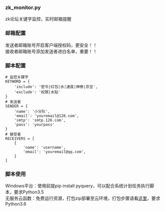 ### zk_monitor.py
zk论坛关键字监控，实时邮箱提醒

### 邮箱配置
发送者邮箱账号开启客户端授权码，更安全！！   
接收者邮箱账号添加发送者进白名单，重要！！

### 脚本配置
```
# 监控关键字
KEYWORD = {
    'include': '密令|红包|水|速度|神券|京豆',
    'exclude': '权限|水贴'
}
# 发送者
SENDER = {
    'name': '小分队',
    'email': 'youremail@126.com',
    'smtp': 'smtp.126.com',
    'pass': 'yourpass'
}
# 接受者
RECEIVERS = [
    {
        'name': 'username',
        'email': 'youremail@qq.com',
    }
]
```

### 脚本使用
Windows平台：使用前提pip install pyquery，可以配合系统计划任务执行脚本，要求Python3.5   
无服务云函数：免费运行资源，打包zip部署至云环境，打包步骤请看[这里](https://cloud.tencent.com/document/product/583/9702)，要求Python3.6